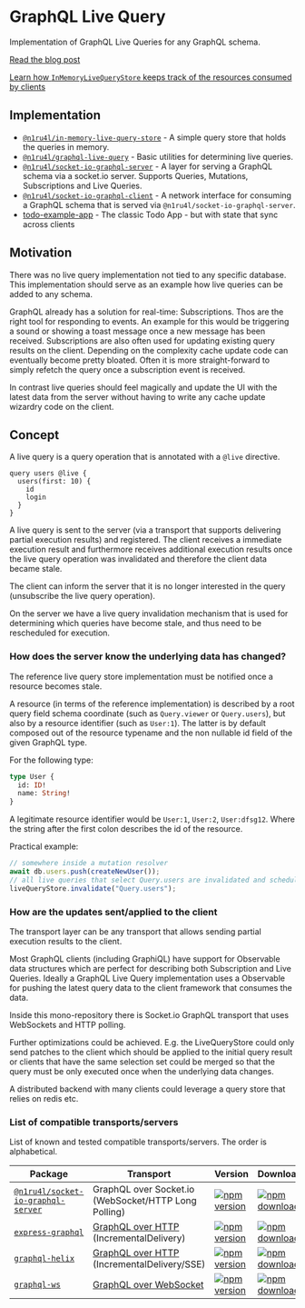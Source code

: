 # GraphQL Live Query

Implementation of GraphQL Live Queries for any GraphQL schema.

[Read the blog post](https://dev.to/n1ru4l/graphql-live-queries-with-socket-io-4mh6)

[Learn how `InMemoryLiveQueryStore` keeps track of the resources consumed by clients](https://dev.to/n1ru4l/collecting-graphql-live-query-resource-identifier-with-graphql-tools-5fm5)

## Implementation

- [`@n1ru4l/in-memory-live-query-store`](packages/in-memory-live-query-store) - A simple query store that holds the queries in memory.
- [`@n1ru4l/graphql-live-query`](packages/graphql-live-query) - Basic utilities for determining live queries.
- [`@n1ru4l/socket-io-graphql-server`](packages/socket-io-graphql-server) - A layer for serving a GraphQL schema via a socket.io server. Supports Queries, Mutations, Subscriptions and Live Queries.
- [`@n1ru4l/socket-io-graphql-client`](packages/socket-io-graphql-client) - A network interface for consuming a GraphQL schema that is served via `@n1ru4l/socket-io-graphql-server`.
- [todo-example-app](packages/todo-example) - The classic Todo App - but with state that sync across clients

## Motivation

There was no live query implementation not tied to any specific database. This implementation should serve as an example how live queries can be added to any schema.

GraphQL already has a solution for real-time: Subscriptions. Thos are the right tool for responding to events. An example for this would be triggering a sound or showing a toast message once a new message has been received. Subscriptions are also often used for updating existing query results on the client. Depending on the complexity cache update code can eventually become pretty bloated. Often it is more straight-forward to simply refetch the query once a subscription event is received.

In contrast live queries should feel magically and update the UI with the latest data from the server without having to write any cache update wizardry code on the client.

## Concept

A live query is a query operation that is annotated with a `@live` directive.

```gql
query users @live {
  users(first: 10) {
    id
    login
  }
}
```

A live query is sent to the server (via a transport that supports delivering partial execution results) and registered.
The client receives a immediate execution result and furthermore receives additional execution results once the live query operation was invalidated and therefore the client data became stale.

The client can inform the server that it is no longer interested in the query (unsubscribe the live query operation).

On the server we have a live query invalidation mechanism that is used for determining which queries have become stale, and thus need to be rescheduled for execution.

### How does the server know the underlying data has changed?

The reference live query store implementation must be notified once a resource becomes stale.

A resource (in terms of the reference implementation) is described by a root query field schema coordinate (such as `Query.viewer` or `Query.users`),
but also by a resource identifier (such as `User:1`). The latter is by default composed out of the resource typename and the non nullable id field of the given GraphQL type.

For the following type:

```graphql
type User {
  id: ID!
  name: String!
}
```

A legitimate resource identifier would be `User:1`, `User:2`, `User:dfsg12`. Where the string after the first colon describes the id of the resource.

Practical example:

```js
// somewhere inside a mutation resolver
await db.users.push(createNewUser());
// all live queries that select Query.users are invalidated and scheduled for re-execution.
liveQueryStore.invalidate("Query.users");
```

### How are the updates sent/applied to the client

The transport layer can be any transport that allows sending partial execution results to the client.

Most GraphQL clients (including GraphiQL) have support for Observable data structures which are perfect for describing both Subscription and Live Queries. Ideally a GraphQL Live Query implementation uses a Observable for pushing the latest query data to the client framework that consumes the data.

Inside this mono-repository there is Socket.io GraphQL transport that uses WebSockets and HTTP polling.

Further optimizations could be achieved. E.g. the LiveQueryStore could only send patches to the client which should be applied to the initial query result or clients that have the same selection set could be merged so that the query must be only executed once when the underlying data changes.

A distributed backend with many clients could leverage a query store that relies on redis etc.

### List of compatible transports/servers

List of known and tested compatible transports/servers. The order is alphabetical.

| Package                                                                                                                          | Transport                                                                                   | Version                                                                                                                                                                         | Downloads                                                                                                                                                                          |
| -------------------------------------------------------------------------------------------------------------------------------- | ------------------------------------------------------------------------------------------- | ------------------------------------------------------------------------------------------------------------------------------------------------------------------------------- | ---------------------------------------------------------------------------------------------------------------------------------------------------------------------------------- |
| [`@n1ru4l/socket-io-graphql-server`](https://github.com/n1ru4l/graphql-live-queries/blob/main/packages/socket-io-graphql-server) | GraphQL over Socket.io (WebSocket/HTTP Long Polling)                                        | [![npm version](https://badge.fury.io/js/%40n1ru4l%2Fsocket-io-graphql-server.svg)](https://github.com/n1ru4l/graphql-live-queries/blob/main/packages/socket-io-graphql-server) | [![npm downloads](https://img.shields.io/npm/dm/@n1ru4l/socket-io-graphql-server.svg)](https://github.com/n1ru4l/graphql-live-queries/blob/main/packages/socket-io-graphql-server) |
| [`express-graphql`](https://github.com/graphql/express-graphql)                                                                  | [GraphQL over HTTP](https://github.com/graphql/graphql-over-http) (IncrementalDelivery)     | [![npm version](https://badge.fury.io/js/%40n1ru4l%2Fsocket-io-graphql-server.svg)](https://github.com/n1ru4l/graphql-live-queries/blob/main/packages/socket-io-graphql-server) | [![npm downloads](https://img.shields.io/npm/dm/@n1ru4l/socket-io-graphql-server.svg)](https://github.com/n1ru4l/graphql-live-queries/blob/main/packages/socket-io-graphql-server) |
| [`graphql-helix`](https://github.com/danielrearden/graphql-helix)                                                                | [GraphQL over HTTP](https://github.com/graphql/graphql-over-http) (IncrementalDelivery/SSE) | [![npm version](https://badge.fury.io/js/graphql-helix.svg)](https://github.com/danielrearden/graphql-helix)                                                                    | [![npm downloads](https://img.shields.io/npm/dm/graphql-helix.svg)](https://github.com/danielrearden/graphql-helix)                                                                |
| [`graphql-ws`](https://github.com/enisdenjo/graphql-ws)                                                                          | [GraphQL over WebSocket](https://github.com/graphql/graphql-over-http/pull/140)             | [![npm version](https://badge.fury.io/js/graphql-ws.svg)](https://github.com/enisdenjo/graphql-ws)                                                                              | [![npm downloads](https://img.shields.io/npm/dm/graphql-ws.svg)](https://github.com/enisdenjo/graphql-ws)                                                                          |
